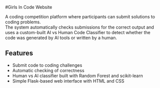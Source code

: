 #Girls In Code Website

A coding competition platform where participants can submit solutions to coding problems.  
The system automatically checks submissions for the correct output and uses a custom-built AI vs Human Code Classifier to detect whether the code was generated by AI tools or written by a human.

## Features
- Submit code to coding challenges
- Automatic checking of correctness
- Human vs AI classifier built with Random Forest and scikit-learn
- Simple Flask-based web interface with HTML and CSS
